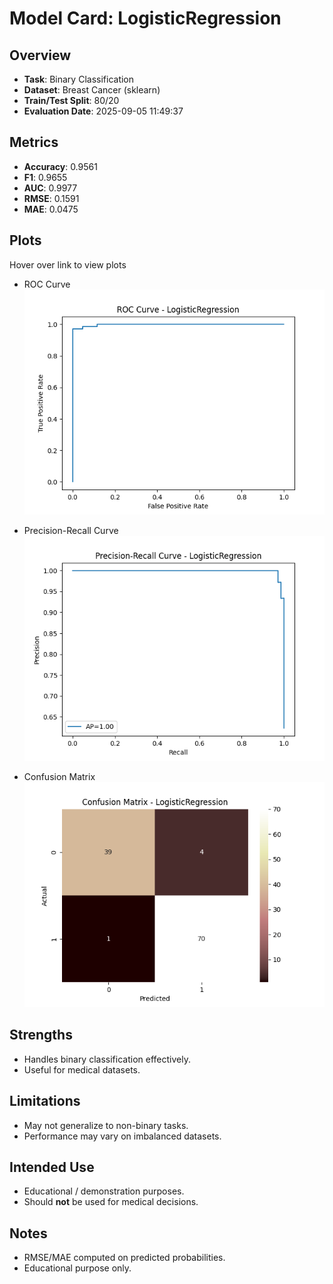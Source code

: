 # Model Card: LogisticRegression

## Overview
- **Task**: Binary Classification
- **Dataset**: Breast Cancer (sklearn)
- **Train/Test Split**: 80/20
- **Evaluation Date**: 2025-09-05 11:49:37

## Metrics
- **Accuracy**: 0.9561
- **F1**: 0.9655
- **AUC**: 0.9977
- **RMSE**: 0.1591
- **MAE**: 0.0475

## Plots
Hover over link to view plots
- ROC Curve  
  ![ROC Curve](roc_LogisticRegression.png)

- Precision-Recall Curve  
  ![PR Curve](pr_LogisticRegression.png)

- Confusion Matrix  
  ![Confusion Matrix](cm_LogisticRegression.png)

## Strengths
- Handles binary classification effectively.
- Useful for medical datasets.

## Limitations
- May not generalize to non-binary tasks.
- Performance may vary on imbalanced datasets.

## Intended Use
- Educational / demonstration purposes.
- Should **not** be used for medical decisions.

## Notes
- RMSE/MAE computed on predicted probabilities.
- Educational purpose only.
